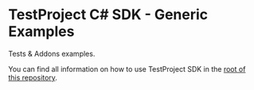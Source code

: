 TestProject C\# SDK - Generic Examples
======================================

Tests & Addons examples.

You can find all information on how to use TestProject SDK in the [root of this repository](https://github.com/testproject-io/csharp-sdk-examples).